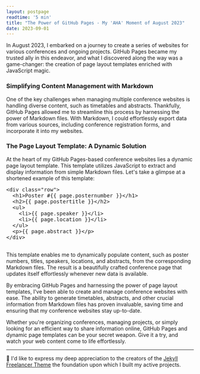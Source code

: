 ```yaml
---
layout: postpage
readtime: '5 min'
title: "The Power of GitHub Pages - My 'AHA' Moment of August 2023"
date: 2023-09-01
---
```


In August 2023, I embarked on a journey to create a series of websites for various conferences and ongoing projects. GitHub Pages became my trusted ally in this endeavor, and what I discovered along the way was a game-changer: 
the creation of page layout templates enriched with JavaScript magic.

### Simplifying Content Management with Markdown

One of the key challenges when managing multiple conference websites is handling diverse content, such as timetables and abstracts. 
Thankfully, GitHub Pages allowed me to streamline this process by harnessing the power of Markdown files. 
With Markdown, I could effortlessly export data from various sources, including conference registration forms, and incorporate it into my websites.

### The Page Layout Template: A Dynamic Solution

At the heart of my GitHub Pages-based conference websites lies a dynamic page layout template. 
This template utilizes JavaScript to extract and display information from simple Markdown files. 
Let's take a glimpse at a shortened example of this template:

<html>
<body>
  <div class="code-example">
    <pre>
&lt;div class="row"&gt;
  &lt;h1&gt;Poster #{{ page.posternumber }}&lt;/h1&gt;
  &lt;h2&gt;{{ page.postertitle }}&lt;/h2&gt;
  &lt;ul&gt;
    &lt;li&gt;{{ page.speaker }}&lt;/li&gt;
    &lt;li&gt;{{ page.location }}&lt;/li&gt;
  &lt;/ul&gt;
  &lt;p&gt;{{ page.abstract }}&lt;/p&gt;
&lt;/div&gt;
    </pre>
  </div>
</body>
</html>

This template enables me to dynamically populate content, such as poster numbers, titles, speakers, locations, and abstracts, from the corresponding Markdown files. 
The result is a beautifully crafted conference page that updates itself effortlessly whenever new data is available.

By embracing GitHub Pages and harnessing the power of page layout templates, I've been able to create and manage conference websites with ease. 
The ability to generate timetables, abstracts, and other crucial information from Markdown files has proven invaluable, saving time and ensuring that my conference websites stay up-to-date.

Whether you're organizing conferences, managing projects, or simply looking for an efficient way to share information online, GitHub Pages and dynamic page templates can be your secret weapon. 
Give it a try, and watch your web content come to life effortlessly.

_______________________________

💝 I'd like to express my deep appreciation to the creators of the 
<a href="https://github.com/jeromelachaud/freelancer-theme" target="_blank"> Jekyll Freelancer Theme</a>
the foundation upon which I built my active projects.
